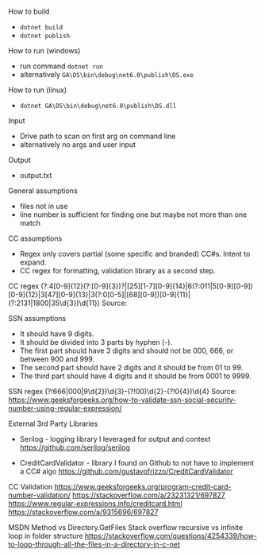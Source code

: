 How to build
* `dotnet build`
* `dotnet publish`

How to run (windows)
* run command `dotnet run`
* alternatively `GA\DS\bin\debug\net6.0\publish\DS.exe`

How to run (linux)
* `dotnet GA\DS\bin\debug\net6.0\publish\DS.dll`

Input
* Drive path to scan on first arg on command line
* alternatively no args and user input

Output
* output.txt

General assumptions
* files not in use
* line number is sufficient for finding one but maybe not more than one match

CC assumptions
* Regex only covers partial (some specific and branded) CC#s. Intent to expand.
* CC regex for formatting, validation library as a second step.

CC regex
(?:4[0-9]{12}(?:[0-9]{3})?|[25][1-7][0-9]{14}|6(?:011|5[0-9][0-9])[0-9]{12}|3[47][0-9]{13}|3(?:0[0-5]|[68][0-9])[0-9]{11}|(?:2131|1800|35\\d{3})\\d{11})
Source: 

SSN assumptions
* It should have 9 digits.
* It should be divided into 3 parts by hyphen (-).
* The first part should have 3 digits and should not be 000, 666, or between 900 and 999.
* The second part should have 2 digits and it should be from 01 to 99.
* The third part should have 4 digits and it should be from 0001 to 9999.

SSN regex
(?!666|000|9\\d{2})\\d{3}-(?!00)\\d{2}-(?!0{4})\\d{4}
Source: https://www.geeksforgeeks.org/how-to-validate-ssn-social-security-number-using-regular-expression/

External 3rd Party Libraries
* Serilog - logging library I leveraged for output and context
https://github.com/serilog/serilog

* CreditCardValidator - library I found on Github to not have to implement a CC# algo
https://github.com/gustavofrizzo/CreditCardValidator



CC Validation
https://www.geeksforgeeks.org/program-credit-card-number-validation/
https://stackoverflow.com/a/23231321/697827
https://www.regular-expressions.info/creditcard.html
https://stackoverflow.com/a/9315696/697827


MSDN Method vs Directory.GetFiles
Stack overflow recursive vs infinite loop in folder structure
https://stackoverflow.com/questions/4254339/how-to-loop-through-all-the-files-in-a-directory-in-c-net
